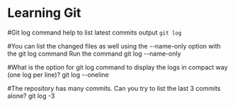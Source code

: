 # Learning Git
#Git log command help to list latest commits output
`git log`

#You can list the changed files as well using the --name-only option with the git log command Run the command 
git log --name-only

#What is the option for git log command to display the logs in compact way (one log per line)?
git log --oneline 

#The repository has many commits. Can you try to list the last 3 commits alone?
git log -3 

